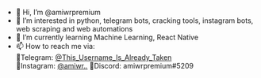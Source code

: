 - 👋 Hi, I’m @amiwrpremium
- 👀 I’m interested in python, telegram bots, cracking tools, instagram bots, web scraping and web automations
- 🌱 I’m currently learning Machine Learning, React Native
- 📫 How to reach me via: <br>
  🔹Telegram: [@This_Username_Is_Already_Taken](https://t.me/This_Username_Is_Already_Taken) <br>
  🔸Instagram: [@amiwr._._](instagram.com/amiwr._._)
  🔹Discord: amiwrpremium#5209

<!---
amiwrpremium/amiwrpremium is a ✨ special ✨ repository because its `README.md` (this file) appears on your GitHub profile.
You can click the Preview link to take a look at your changes.
--->
